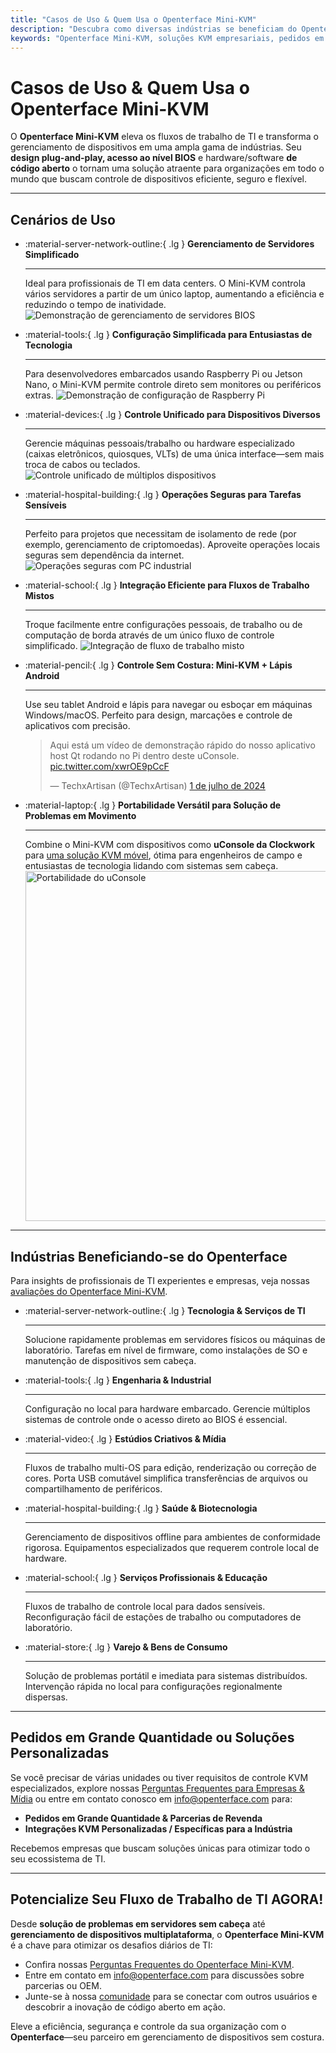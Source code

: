 ```yaml
---
title: "Casos de Uso & Quem Usa o Openterface Mini-KVM"
description: "Descubra como diversas indústrias se beneficiam do Openterface Mini-KVM para otimizar fluxos de trabalho de TI, permitir acesso ao nível BIOS e aumentar a eficiência operacional. Explore também uma variedade de cenários de uso, como gerenciamento de servidores, configuração de Raspberry Pi, operações seguras, controle de lápis Android e solução de problemas em campo com uConsole."
keywords: "Openterface Mini-KVM, soluções KVM empresariais, pedidos em grande quantidade, hardware de código aberto, acesso ao nível BIOS, gerenciamento de dispositivos sem cabeça, operações de TI seguras, controle multiplataforma, engenharia, estúdios criativos, manufatura, TI em saúde, gerenciamento de servidores, configuração de Raspberry Pi, controle de lápis Android, integração uConsole, solução de problemas técnicos, segurança em criptomoedas, integração de fluxo de trabalho"
---
```


# Casos de Uso & Quem Usa o Openterface Mini-KVM

O **Openterface Mini-KVM** eleva os fluxos de trabalho de TI e transforma o gerenciamento de dispositivos em uma ampla gama de indústrias. Seu **design plug-and-play, acesso ao nível BIOS** e hardware/software **de código aberto** o tornam uma solução atraente para organizações em todo o mundo que buscam controle de dispositivos eficiente, seguro e flexível.

---

## Cenários de Uso

<div class="grid cards" markdown>

-   :material-server-network-outline:{ .lg } __Gerenciamento de Servidores Simplificado__

    ---

    Ideal para profissionais de TI em data centers. O Mini-KVM controla vários servidores a partir de um único laptop, aumentando a eficiência e reduzindo o tempo de inatividade.
    <img src="https://assets.openterface.com/images/product/use-case-demo-pc-bios-1.webp" alt="Demonstração de gerenciamento de servidores BIOS" style="max-width: 100%;"/>

-   :material-tools:{ .lg } __Configuração Simplificada para Entusiastas de Tecnologia__

    ---

    Para desenvolvedores embarcados usando Raspberry Pi ou Jetson Nano, o Mini-KVM permite controle direto sem monitores ou periféricos extras.
    <img src="https://assets.openterface.com/images/product/use-case-demo-respberry-pi.webp" alt="Demonstração de configuração de Raspberry Pi" style="max-width: 100%;"/>

-   :material-devices:{ .lg } __Controle Unificado para Dispositivos Diversos__

    ---

    Gerencie máquinas pessoais/trabalho ou hardware especializado (caixas eletrônicos, quiosques, VLTs) de uma única interface—sem mais troca de cabos ou teclados.
    <img src="https://assets.openterface.com/images/product/use-case-demo-macmini2009-3.webp" alt="Controle unificado de múltiplos dispositivos" style="max-width: 100%;"/>

-   :material-hospital-building:{ .lg } __Operações Seguras para Tarefas Sensíveis__

    ---

    Perfeito para projetos que necessitam de isolamento de rede (por exemplo, gerenciamento de criptomoedas). Aproveite operações locais seguras sem dependência da internet.
    <img src="https://assets.openterface.com/images/product/use-case-demo-industrial-pc.webp" alt="Operações seguras com PC industrial" style="max-width: 100%;"/>

-   :material-school:{ .lg } __Integração Eficiente para Fluxos de Trabalho Mistos__

    ---

    Troque facilmente entre configurações pessoais, de trabalho ou de computação de borda através de um único fluxo de controle simplificado.
    <img src="https://assets.openterface.com/images/product/use-case-demo-macbookpro2010.webp" alt="Integração de fluxo de trabalho misto" style="max-width: 100%;"/>

-   :material-pencil:{ .lg } __Controle Sem Costura: Mini-KVM + Lápis Android__

    ---

    Use seu tablet Android e lápis para navegar ou esboçar em máquinas Windows/macOS. Perfeito para design, marcações e controle de aplicativos com precisão.
    <blockquote class="twitter-tweet" data-media-max-width="560"><p lang="en" dir="ltr">Aqui está um vídeo de demonstração rápido do nosso aplicativo host Qt rodando no Pi dentro deste uConsole. <a href="https://t.co/xwrOE9pCcF">pic.twitter.com/xwrOE9pCcF</a></p>&mdash; TechxArtisan (@TechxArtisan) <a href="https://twitter.com/TechxArtisan/status/1872660955768946823?ref_src=twsrc%5Etfw">1 de julho de 2024</a></blockquote>
    <script async src="https://platform.twitter.com/widgets.js" charset="utf-8"></script>

-   :material-laptop:{ .lg } __Portabilidade Versátil para Solução de Problemas em Movimento__

    ---

    Combine o Mini-KVM com dispositivos como **uConsole da Clockwork** para [uma solução KVM móvel](https://x.com/TechxArtisan/status/1807824199152722019), ótima para engenheiros de campo e entusiastas de tecnologia lidando com sistemas sem cabeça.
    <img src="https://pbs.twimg.com/media/GRaeGqHa0AA_GMv?format=jpg&name=4096x4096" alt="Portabilidade do uConsole" width="560" height="560" style="max-width: 100%;"/>

</div>

---

## Indústrias Beneficiando-se do Openterface

Para insights de profissionais de TI experientes e empresas, veja nossas [avaliações do Openterface Mini-KVM](/product/minikvm/reviews/).

<div class="grid cards" markdown>

-   :material-server-network-outline:{ .lg } __Tecnologia & Serviços de TI__

    ---

    Solucione rapidamente problemas em servidores físicos ou máquinas de laboratório.
    Tarefas em nível de firmware, como instalações de SO e manutenção de dispositivos sem cabeça.

-   :material-tools:{ .lg } __Engenharia & Industrial__

    ---

    Configuração no local para hardware embarcado.
    Gerencie múltiplos sistemas de controle onde o acesso direto ao BIOS é essencial.

-   :material-video:{ .lg } __Estúdios Criativos & Mídia__

    ---

    Fluxos de trabalho multi-OS para edição, renderização ou correção de cores.
    Porta USB comutável simplifica transferências de arquivos ou compartilhamento de periféricos.

-   :material-hospital-building:{ .lg } __Saúde & Biotecnologia__

    ---

    Gerenciamento de dispositivos offline para ambientes de conformidade rigorosa.
    Equipamentos especializados que requerem controle local de hardware.

-   :material-school:{ .lg } __Serviços Profissionais & Educação__

    ---

    Fluxos de trabalho de controle local para dados sensíveis.
    Reconfiguração fácil de estações de trabalho ou computadores de laboratório.

-   :material-store:{ .lg } __Varejo & Bens de Consumo__

    ---

    Solução de problemas portátil e imediata para sistemas distribuídos.
    Intervenção rápida no local para configurações regionalmente dispersas.

</div>

---

## Pedidos em Grande Quantidade ou Soluções Personalizadas

Se você precisar de várias unidades ou tiver requisitos de controle KVM especializados, explore nossas [Perguntas Frequentes para Empresas & Mídia](/faq/business) ou entre em contato conosco em [info@openterface.com](mailto:info@openterface.com) para:

- **Pedidos em Grande Quantidade & Parcerias de Revenda**  
- **Integrações KVM Personalizadas / Específicas para a Indústria**  

Recebemos empresas que buscam soluções únicas para otimizar todo o seu ecossistema de TI.

---

## Potencialize Seu Fluxo de Trabalho de TI AGORA!

Desde **solução de problemas em servidores sem cabeça** até **gerenciamento de dispositivos multiplataforma**, o **Openterface Mini-KVM** é a chave para otimizar os desafios diários de TI:

- Confira nossas [Perguntas Frequentes do Openterface Mini-KVM](/faq/minikvm/op-minikvm).  
- Entre em contato em [info@openterface.com](mailto:info@openterface.com) para discussões sobre parcerias ou OEM.  
- Junte-se à nossa [comunidade](/community/) para se conectar com outros usuários e descobrir a inovação de código aberto em ação.

Eleve a eficiência, segurança e controle da sua organização com o **Openterface**—seu parceiro em gerenciamento de dispositivos sem costura.